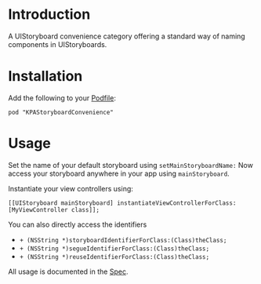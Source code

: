 # Introduction

A UIStoryboard convenience category offering a standard way of naming components in UIStoryboards.

# Installation

Add the following to your [Podfile](http://docs.cocoapods.org/podfile.html):

    pod "KPAStoryboardConvenience"

# Usage

Set the name of your default storyboard using `setMainStoryboardName:`
Now access your storyboard anywhere in your app using `mainStoryboard`. 

Instantiate your view controllers using:

    [[UIStoryboard mainStoryboard] instantiateViewControllerForClass:[MyViewController class]];

You can also directly access the identifiers

- `+ (NSString *)storyboardIdentifierForClass:(Class)theClass;`
- `+ (NSString *)segueIdentifierForClass:(Class)theClass;`
- `+ (NSString *)reuseIdentifierForClass:(Class)theClass;`

All usage is documented in the [Spec](https://github.com/klaaspieter/KPAStoryboardConvenience/blob/master/Specs/UIStoryboard_KPAConvenienceSpec.m).
